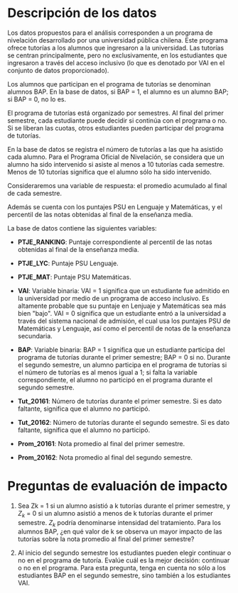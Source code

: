 # Descripción de los datos

Los datos propuestos para el análisis corresponden a un programa de nivelación desarrollado por una universidad pública chilena. Este programa ofrece tutorías a los alumnos que ingresaron a la universidad. Las tutorías se centran principalmente, pero no exclusivamente, en los estudiantes que ingresaron a través del acceso inclusivo (lo que es denotado por VAI en el conjunto de datos proporcionado).

Los alumnos que participan en el programa de tutorías se denominan alumnos BAP. En la base de datos, si BAP = 1, el alumno es un alumno BAP; si BAP = 0, no lo es.

El programa de tutorías está organizado por semestres. Al final del primer semestre, cada estudiante puede decidir si continúa con el programa o no. Si se liberan las cuotas, otros estudiantes pueden participar del programa de tutorías.

En la base de datos se registra el número de tutorías a las que ha asistido cada alumno. Para el Programa Oficial de Nivelación, se considera que un alumno ha sido intervenido si asiste al menos a 10 tutorías cada semestre. Menos de 10 tutorías significa que el alumno sólo ha sido intervenido.

Consideraremos una variable de respuesta: el promedio acumulado al final de cada semestre.

Además se cuenta con los puntajes PSU en Lenguaje y Matemáticas, y el percentil de las notas obtenidas al final de la enseñanza media.

La base de datos contiene las siguientes variables:

* **PTJE_RANKING**: Puntaje correspondiente al percentil de las notas obtenidas al final de la enseñanza media.

* **PTJE_LYC**: Puntaje PSU Lenguaje.

* **PTJE_MAT**: Puntaje PSU Matemáticas.

* **VAI**: Variable binaria: VAI = 1 significa que un estudiante fue admitido en la universidad por medio de un programa de acceso inclusivo. Es altamente probable que su puntaje en Lenjuaje y Matemáticas sea más bien "bajo". VAI = 0 significa que un estudiante entró a la universidad a través del sistema nacional de admisión, el cual usa los puntajes PSU de Matemáticas y Lenguaje, así como el percentil de notas de la enseñanza secundaria.

* **BAP**: Variable binaria: BAP = 1 significa que un estudiante participa del programa de tutorías durante el primer semestre; BAP = 0 si no. Durante el segundo semestre, un alumno participa en el programa de tutorías si el número de tutorías es al menos igual a 1; si falta la variable correspondiente, el alumno no participó en el programa durante el segundo semestre.

* **Tut_20161**: Número de tutorías durante el primer semestre. Si es dato faltante, significa que el alumno no participó.

* **Tut_20162**: Número de tutorías durante el segundo semestre. Si es dato faltante, significa que el alumno no participó.

* **Prom_20161**: Nota promedio al final del primer semestre.

* **Prom_20162**: Nota promedio al final del segundo semestre.


# Preguntas de evaluación de impacto

1. Sea Zk = 1 si un alumno asistió a k tutorías durante el primer semestre, y $Z_k$ = 0 si un alumno asistió a menos de k tutorías durante el primer semestre. $Z_k$ podría denominarse intensidad del tratamiento. Para los alumnos BAP, ¿en qué valor de k se observa un mayor impacto de las tutorías sobre la nota promedio al final del primer semestre?

2. Al inicio del segundo semestre los estudiantes pueden elegir continuar o no en el programa de tutoría. Evalúe cuál es la mejor decisión: continuar o no en el programa. Para esta pregunta, tenga en cuenta no sólo a los estudiantes BAP en el segundo semestre, sino también a los estudiantes VAI.